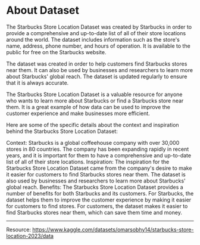 # About Dataset
The Starbucks Store Location Dataset was created by Starbucks in order to provide a comprehensive and up-to-date list of all of their store locations around the world. The dataset includes information such as the store's name, address, phone number, and hours of operation. It is available to the public for free on the Starbucks website.

The dataset was created in order to help customers find Starbucks stores near them. It can also be used by businesses and researchers to learn more about Starbucks' global reach. The dataset is updated regularly to ensure that it is always accurate.

The Starbucks Store Location Dataset is a valuable resource for anyone who wants to learn more about Starbucks or find a Starbucks store near them. It is a great example of how data can be used to improve the customer experience and make businesses more efficient.

Here are some of the specific details about the context and inspiration behind the Starbucks Store Location Dataset:

Context: Starbucks is a global coffeehouse company with over 30,000 stores in 80 countries. The company has been expanding rapidly in recent years, and it is important for them to have a comprehensive and up-to-date list of all of their store locations.
Inspiration: The inspiration for the Starbucks Store Location Dataset came from the company's desire to make it easier for customers to find Starbucks stores near them. The dataset is also used by businesses and researchers to learn more about Starbucks' global reach.
Benefits: The Starbucks Store Location Dataset provides a number of benefits for both Starbucks and its customers. For Starbucks, the dataset helps them to improve the customer experience by making it easier for customers to find stores. For customers, the dataset makes it easier to find Starbucks stores near them, which can save them time and money.

---
Resource: https://www.kaggle.com/datasets/omarsobhy14/starbucks-store-location-2023/data
